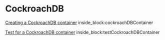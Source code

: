 # CockroachDB

<!--codeinclude-->
[Creating a CockroachDB container](../../examples/cockroachdb/cockroachdb.go) inside_block:cockroachDBContainer
<!--/codeinclude-->

<!--codeinclude-->
[Test for a CockroachDB container](../../examples/cockroachdb/cockroachdb_test.go) inside_block:testCockroachDBContainer
<!--/codeinclude-->
